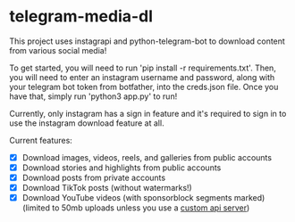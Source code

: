 # telegram-media-dl
This project uses instagrapi and python-telegram-bot to download content from various social media!

To get started, you will need to run 'pip install -r requirements.txt'. Then, you will need to enter an instagram username and password, along with your telegram bot token from botfather, into the creds.json file.
Once you have that, simply run 'python3 app.py' to run!

Currently, only instagram has a sign in feature and it's required to sign in to use the instagram download feature at all.

Current features:
- [x] Download images, videos, reels, and galleries from public accounts
- [x] Download stories and highlights from public accounts
- [x] Download posts from private accounts
- [x] Download TikTok posts (without watermarks!)
- [x] Download YouTube videos (with sponsorblock segments marked) (limited to 50mb uploads unless you use a [custom api server](https://github.com/tdlib/telegram-bot-api))
